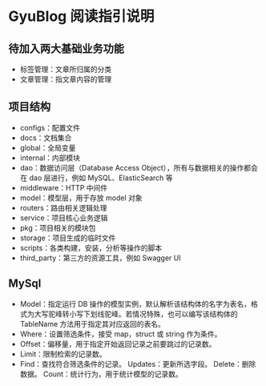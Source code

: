 # GyuBlog 阅读指引说明

## 待加入两大基础业务功能
- 标签管理：文章所归属的分类
- 文章管理：指文章内容的管理

## 项目结构

- configs：配置文件
- docs：文档集合
- global：全局变量
- internal：内部模块
- dao：数据访问层（Database Access Object），所有与数据相关的操作都会在 dao 层进行，例如 MySQL、ElasticSearch 等
- middleware：HTTP 中间件
- model：模型层，用于存放 model 对象
- routers：路由相关逻辑处理
- service：项目核心业务逻辑
- pkg：项目相关的模块包
- storage：项目生成的临时文件
- scripts：各类构建，安装，分析等操作的脚本
- third_party：第三方的资源工具，例如 Swagger UI


## MySql 
- Model：指定运行 DB 操作的模型实例，默认解析该结构体的名字为表名，格式为大写驼峰转小写下划线驼峰。若情况特殊，也可以编写该结构体的 TableName 方法用于指定其对应返回的表名。 
- Where：设置筛选条件，接受 map，struct 或 string 作为条件。 
- Offset：偏移量，用于指定开始返回记录之前要跳过的记录数。
- Limit：限制检索的记录数。 
- Find：查找符合筛选条件的记录。
Updates：更新所选字段。
Delete：删除数据。
Count：统计行为，用于统计模型的记录数。